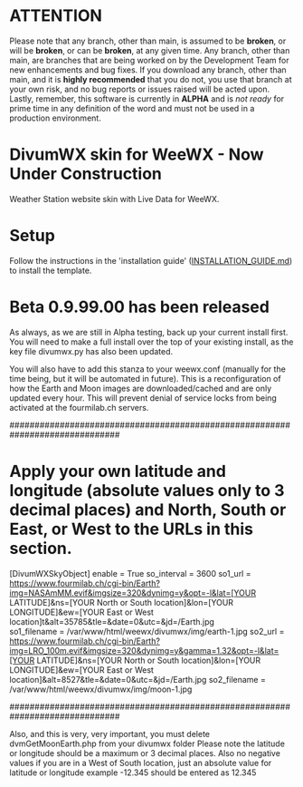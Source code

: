 # ATTENTION
Please note that any branch, other than main, is assumed to be **broken**, or will be **broken**, or can be **broken**, at any given time. Any branch, other than main, are branches that are being worked on by the Development Team for new enhancements and bug fixes. If you download any branch, other than main, and it is **highly recommended** that you do not, you use that branch at your own risk, and no bug reports or issues raised will be acted upon. Lastly, remember, this software is currently in **ALPHA** and is _not ready_ for prime time in any definition of the word and must not be used in a production environment.

# DivumWX skin for WeeWX - Now Under Construction
Weather Station website skin with Live Data for WeeWX. 

# Setup

Follow the instructions in the 'installation guide' ([INSTALLATION_GUIDE.md](https://github.com/Millardiang/weewx-divumwx/blob/alpha/INSTALLATION_GUIDE.md)) to install the template.

# Beta 0.9.99.00 has been released

As always, as we are still in Alpha testing, back up your current install first. You will need to make a full install over the top of your existing install, as the key file divumwx.py has also been updated.

You will also have to add this stanza to your weewx.conf (manually for the time being, but it will be automated in future). This is a reconfiguration of how the Earth and Moon images are downloaded/cached and are only updated every hour. This will prevent denial of service locks from being activated at the fourmilab.ch servers.

##############################################################################

# Apply your own latitude and longitude (absolute values only to 3 decimal places) and North, South or East, or West to the URLs in this section.

[DivumWXSkyObject]
    enable = True
    so_interval = 3600
    so1_url = https://www.fourmilab.ch/cgi-bin/Earth?img=NASAmMM.evif&imgsize=320&dynimg=y&opt=-l&lat=[YOUR LATITUDE]&ns=[YOUR North or South location]&lon=[YOUR LONGITUDE]&ew=[YOUR East or West location]t&alt=35785&tle=&date=0&utc=&jd=/Earth.jpg			 
    so1_filename = /var/www/html/weewx/divumwx/img/earth-1.jpg
    so2_url = https://www.fourmilab.ch/cgi-bin/Earth?img=LRO_100m.evif&imgsize=320&dynimg=y&gamma=1.32&opt=-l&lat=[YOUR LATITUDE]&ns=[YOUR North or South location]&lon=[YOUR LONGITUDE]&ew=[YOUR East or West location]&alt=8527&tle=&date=0&utc=&jd=/Earth.jpg
    so2_filename = /var/www/html/weewx/divumwx/img/moon-1.jpg
 

############################################################################## 

Also, and this is very, very important, you must delete dvmGetMoonEarth.php from your divumwx folder
Please note the latitude or longitude should be a maximum or 3 decimal places. Also no negative values if you are in a West of South location, just an absolute value for latitude or longitude example -12.345 should be entered as 12.345
